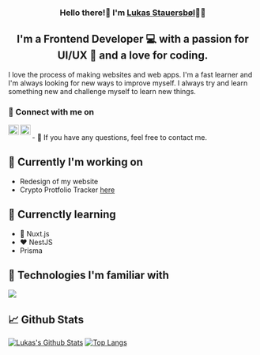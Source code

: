 <h3 align="center">
Hello there!👋 I'm <a target="_blank" href="https://lukasstauersboel.dk" rel="noreferrer">Lukas Stauersbøl</a>🙍‍♂️
</h3>

<h2 align="center">
I'm a Frontend Developer 💻 with a passion for UI/UX 🎨 and a love for coding.
</h2>

I love the process of making websites and web apps. I'm a fast learner and I'm always looking for new ways to improve myself.
I always try and learn something new and challenge myself to learn new things.

### 🔗 Connect with me on
<a href="https://www.linkedin.com/in/lukas-stauersbol/"><img align="left" src="" alt="Lukas Stauersbøl | LinkedIn" width="21px"/></a>
<a href="https://www.instagram.com/lukas_stauersbol"><img align="left" src="" alt="Lukas Stauersbøl | Instagram" width="21px"/></a>

<br>
- 💬 If you have any questions, feel free to contact me.

## 🔭 Currently I'm working on
- Redesign of my website
- Crypto Protfolio Tracker [here](https://github.com/thomasnyma/crypto-portfolio-tracker)


## 🌱 Currenctly learning
- 💚 Nuxt.js
- ❤ NestJS
- Prisma

## 💼 Technologies I'm familiar with
![](https://img.shields.io/badge/JavaScript-ES6-blue.svg)

## 📈 Github Stats
[![Lukas's Github Stats](https://github-readme-stats.vercel.app/api?username=slash1y&count_private=true&show_icons=true)](https://github.com/slash1y)
[![Top Langs](https://github-readme-stats.vercel.app/api/top-langs/?username=slash1y&layout=compact)](https://github.com/slash1y)